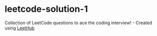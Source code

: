 # leetcode-solution-1
Collection of LeetCode questions to ace the coding interview! - Created using [LeetHub](https://github.com/QasimWani/LeetHub)
